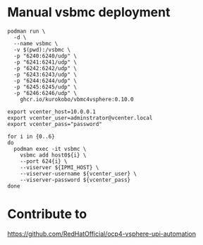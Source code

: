 # Manual vsbmc deployment

```
podman run \
  -d \
  --name vsbmc \
  -v $(pwd):/vsbmc \
  -p "6240:6240/udp" \
  -p "6241:6241/udp" \
  -p "6242:6242/udp" \
  -p "6243:6243/udp" \
  -p "6244:6244/udp" \
  -p "6245:6245/udp" \
  -p "6246:6246/udp" \
    ghcr.io/kurokobo/vbmc4vsphere:0.10.0

export vcenter_host=10.0.0.1
export vcenter_user=adminstrator@vcenter.local
export vcenter_pass="password"

for i in {0..6}
do
  podman exec -it vsbmc \
    vsbmc add host0${i} \
    --port 624{i} \
    --viserver ${IPMI_HOST} \
    --viserver-username ${vcenter_user} \
    --viserver-password ${vcenter_pass}
done

```

# Contribute to
https://github.com/RedHatOfficial/ocp4-vsphere-upi-automation